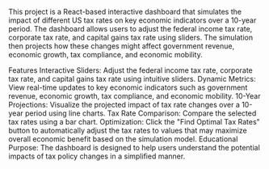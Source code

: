 This project is a React-based interactive dashboard that simulates the impact of different US tax rates on key economic indicators over a 10-year period. The dashboard allows users to adjust the federal income tax rate, corporate tax rate, and capital gains tax rate using sliders. The simulation then projects how these changes might affect government revenue, economic growth, tax compliance, and economic mobility.

Features
Interactive Sliders: Adjust the federal income tax rate, corporate tax rate, and capital gains tax rate using intuitive sliders.
Dynamic Metrics: View real-time updates to key economic indicators such as government revenue, economic growth, tax compliance, and economic mobility.
10-Year Projections: Visualize the projected impact of tax rate changes over a 10-year period using line charts.
Tax Rate Comparison: Compare the selected tax rates using a bar chart.
Optimization: Click the "Find Optimal Tax Rates" button to automatically adjust the tax rates to values that may maximize overall economic benefit based on the simulation model.
Educational Purpose: The dashboard is designed to help users understand the potential impacts of tax policy changes in a simplified manner.
